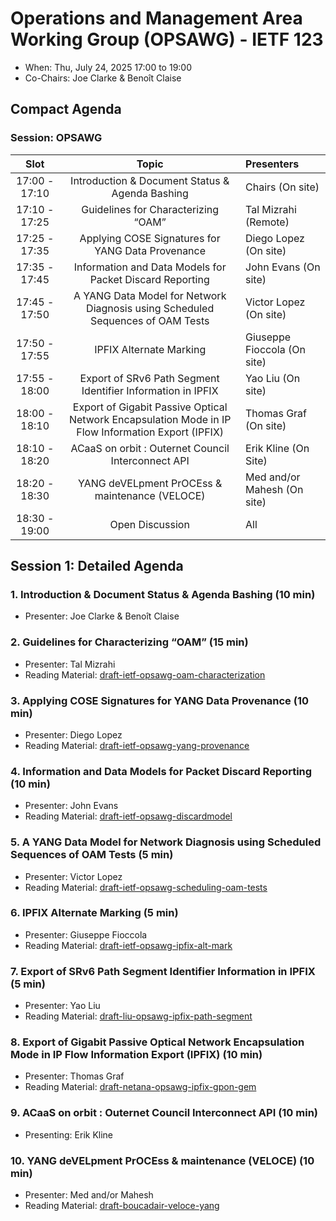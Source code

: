 # Operations and Management Area Working Group (OPSAWG) - IETF 123

* When: Thu, July 24, 2025 17:00 to 19:00
* Co-Chairs: Joe Clarke & Benoît Claise

## Compact Agenda

### Session: OPSAWG

| Slot          | Topic                                    | Presenters |
|:-------------:|:---------------------------------------:|:-----------|
| 17:00 - 17:10 | Introduction & Document Status & Agenda Bashing  | Chairs (On site) |
| 17:10 - 17:25 | Guidelines for Characterizing “OAM” | Tal Mizrahi (Remote) |
| 17:25 - 17:35 | Applying COSE Signatures for YANG Data Provenance | Diego Lopez (On site) |
| 17:35 - 17:45 | Information and Data Models for Packet Discard Reporting | John Evans (On site) |
| 17:45 - 17:50 | A YANG Data Model for Network Diagnosis using Scheduled Sequences of OAM Tests | Victor Lopez (On site) |
| 17:50 - 17:55 | IPFIX Alternate Marking | Giuseppe Fioccola (On site) |
| 17:55 - 18:00 | Export of SRv6 Path Segment Identifier Information in IPFIX | Yao Liu (On site) |
| 18:00 - 18:10 | Export of Gigabit Passive Optical Network Encapsulation Mode in IP Flow Information Export (IPFIX) | Thomas Graf (On site) |
| 18:10 - 18:20 | ACaaS on orbit : Outernet Council Interconnect API | Erik Kline (On Site) |
| 18:20 - 18:30 | YANG deVELpment PrOCEss & maintenance (VELOCE) | Med and/or Mahesh (On site) | 
| 18:30 - 19:00 | Open Discussion | All | 

## Session 1: Detailed Agenda

### 1. Introduction & Document Status & Agenda Bashing (10 min)

* Presenter: Joe Clarke & Benoît Claise

### 2. Guidelines for Characterizing “OAM” (15 min)

* Presenter: Tal Mizrahi
* Reading Material: [draft-ietf-opsawg-oam-characterization](https://datatracker.ietf.org/doc/draft-ietf-opsawg-oam-characterization/)

### 3. Applying COSE Signatures for YANG Data Provenance (10 min)

* Presenter: Diego Lopez
* Reading Material: [draft-ietf-opsawg-yang-provenance](https://datatracker.ietf.org/doc/draft-ietf-opsawg-yang-provenance/)

### 4. Information and Data Models for Packet Discard Reporting (10 min)

* Presenter: John Evans
* Reading Material: [draft-ietf-opsawg-discardmodel](https://datatracker.ietf.org/doc/draft-ietf-opsawg-discardmodel/)

### 5. A YANG Data Model for Network Diagnosis using Scheduled Sequences of OAM Tests (5 min)

* Presenter: Victor Lopez
* Reading Material: [draft-ietf-opsawg-scheduling-oam-tests](https://datatracker.ietf.org/doc/draft-ietf-opsawg-scheduling-oam-tests/)

### 6. IPFIX Alternate Marking (5 min)

* Presenter: Giuseppe Fioccola
* Reading Material: [draft-ietf-opsawg-ipfix-alt-mark](https://datatracker.ietf.org/doc/draft-ietf-opsawg-ipfix-alt-mark)

### 7. Export of SRv6 Path Segment Identifier Information in IPFIX (5 min)

* Presenter: Yao Liu
* Reading Material: [draft-liu-opsawg-ipfix-path-segment](https://datatracker.ietf.org/doc/html/draft-liu-opsawg-ipfix-path-segment)

### 8. Export of Gigabit Passive Optical Network Encapsulation Mode in IP Flow Information Export (IPFIX) (10 min)

* Presenter: Thomas Graf
* Reading Material: [draft-netana-opsawg-ipfix-gpon-gem](https://datatracker.ietf.org/doc/html/draft-netana-opsawg-ipfix-gpon-gem/)

### 9. ACaaS on orbit : Outernet Council Interconnect API (10 min)

* Presenting: Erik Kline

### 10. YANG deVELpment PrOCEss & maintenance (VELOCE) (10 min)

* Presenter: Med and/or Mahesh
* Reading Material: [draft-boucadair-veloce-yang](https://datatracker.ietf.org/doc/html/draft-boucadair-veloce-yang/)

